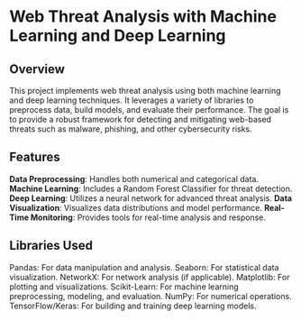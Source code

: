 # Web Threat Analysis with Machine Learning and Deep Learning
## Overview
This project implements web threat analysis using both machine learning and deep learning techniques. It leverages a variety of libraries to preprocess data, build models, and evaluate their performance. The goal is to provide a robust framework for detecting and mitigating web-based threats such as malware, phishing, and other cybersecurity risks.

## Features
**Data Preprocessing**: Handles both numerical and categorical data.
**Machine Learning**: Includes a Random Forest Classifier for threat detection.
**Deep Learning**: Utilizes a neural network for advanced threat analysis.
**Data Visualization**: Visualizes data distributions and model performance.
**Real-Time Monitoring**: Provides tools for real-time analysis and response.

## Libraries Used
Pandas: For data manipulation and analysis.
Seaborn: For statistical data visualization.
NetworkX: For network analysis (if applicable).
Matplotlib: For plotting and visualizations.
Scikit-Learn: For machine learning preprocessing, modeling, and evaluation.
NumPy: For numerical operations.
TensorFlow/Keras: For building and training deep learning models.
